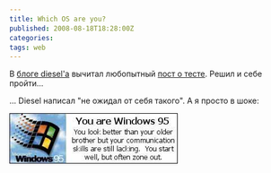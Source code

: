```yaml
---
title: Which OS are you?
published: 2008-08-18T18:28:00Z
categories: 
tags: web
---
```


В <a href="http://www.in4.org.ua">блоге diesel'а</a> вычитал любопытный <a href="http://www.in4.org.ua/2007/05/which-os-are-you.html">пост о тесте</a>. Решил и себе пройти...

... Diesel написал "не ожидал от себя такого". А я просто в шоке:


<div class="center">
<a href="http://bbspot.com/News/2003/01/os_quiz.php">
<img src="/images/you-are-windows-95.jpg"
    width="300px" height="90px"
    alt="You are Windows 95"
    class="fullscreen" />
</a>
</div>
